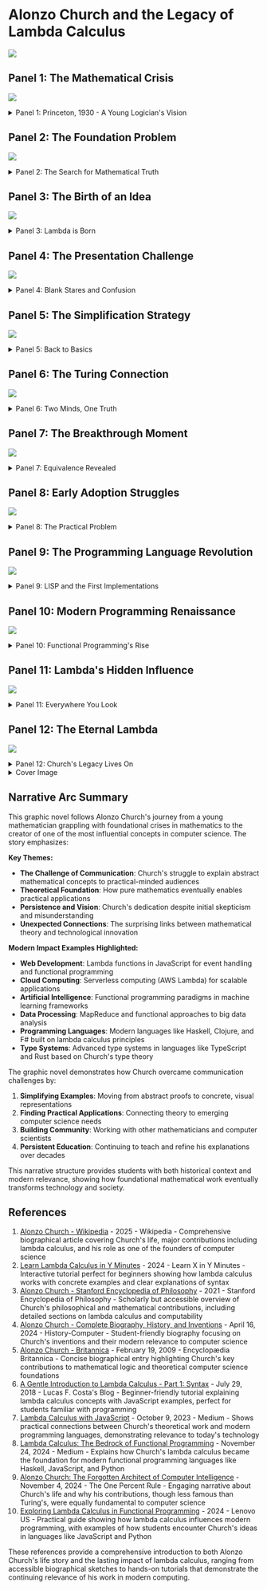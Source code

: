 # Alonzo Church and the Legacy of Lambda Calculus

![](cover.png)

## Panel 1: The Mathematical Crisis

![](panel-01.png)

<details>
   <summary>Panel 1: Princeton, 1930 - A Young Logician's Vision</summary>
   
Wide landscape panel showing a young Alonzo Church in his Princeton University office, surrounded by chalkboards covered in mathematical symbols and logical formulas. The room is filled with warm golden light streaming through tall windows. Church, a thin man with glasses, stands contemplatively before a blackboard with Russell's Paradox written on it. Books by Russell, Whitehead, and Hilbert are scattered on his desk. The color palette features bright blues and golds, representing the dawn of a new mathematical era. In the background, we can see other mathematicians working, suggesting the collaborative atmosphere of Princeton's mathematics department during the foundational crisis period.

</details>

## Panel 2: The Foundation Problem

![](panel-02.png)

<details>
   <summary>Panel 2: The Search for Mathematical Truth</summary>
   
Please generate a consistent graphic novel panel using a wide-landscape format.  The panel showing Church in animated discussion with colleagues around a conference table. Mathematical paradoxes float like thought bubbles above their heads - Russell's Paradox, the Liar Paradox, and Cantor's diagonal argument visualized as geometric shapes. The scene uses vibrant purples and oranges to show the intensity of mathematical debate. Church gestures toward a diagram showing the hierarchy of mathematical systems, with question marks indicating the gaps in understanding. Other mathematicians look puzzled or concerned, representing the mathematical community's struggle with foundational issues. The background shows equations dissolving or transforming, symbolizing the instability of mathematical foundations.

</details>

## Panel 3: The Birth of an Idea

![](panel-03.png)

<details>
   <summary>Panel 3: Lambda is Born</summary>

Panel 3: Lambda is Born
Please generate a consistent graphic novel panel using a wide-landscape format. Church alone in his study late at night, illuminated by a desk lamp casting dramatic shadows. On the chalkboard before him, we see the first lambda expressions taking shape: λx.x, λf.λx.f(x), etc. The lambda symbol (λ) glows with a soft electric blue light, as if it's a breakthrough moment. The room is rendered in deep blues and teals with bright yellow highlights from the lamp. Coffee cups and crumpled papers litter the desk, showing the intensity of his work. Through the window, we can see the Princeton campus sleeping, emphasizing Church's solitary dedication. Mathematical symbols seem to dance around him, suggesting the birth of a new mathematical language.

</details>

## Panel 4: The Presentation Challenge

![](panel-04.png)

<details>
   <summary>Panel 4: Blank Stares and Confusion</summary>
   
Panel 4: Blank Stares and Confusion
Please generate a consistent graphic novel panel using a wide-landscape format. A wide panel showing Church presenting his lambda calculus to a lecture hall full of mathematicians and logicians. Church stands at the front with confidence, pointing to lambda expressions on the blackboard, but the audience looks completely bewildered. Thought bubbles show their confusion - question marks, tangled symbols, and frustrated expressions. The color scheme uses contrasting bright greens and reds to show the disconnect between Church's clarity and the audience's confusion. Some audience members are scratching their heads, others are whispering to neighbors, and a few are even dozing off. The lambda expressions on the board seem alien and incomprehensible to everyone except Church.

</details>

## Panel 5: The Simplification Strategy

![](panel-05.png)
<details>
   <summary>Panel 5: Back to Basics</summary>
   
Panel 5: Back to Basics
Please generate a consistent graphic novel panel using a wide-landscape format.
Church in his office, now with a different approach. Instead of complex formulas, he's drawing simple diagrams and basic examples on the board. The scene shows him breaking down lambda calculus into its three fundamental components: variables (shown as colorful boxes), abstraction (shown as function machines), and application (shown as arrows connecting inputs to outputs). The palette uses bright, friendly colors - yellows, light blues, and greens - to represent this more approachable method. His desk now has children's building blocks and simple mechanical toys, suggesting he's thinking about fundamental, intuitive concepts rather than abstract mathematics.

</details>

## Panel 6: The Turing Connection

![](panel-06.png)
<details>
   <summary>Panel 6: Two Minds, One Truth</summary>
   
Panel 6: Two Minds, One Truth
Please generate a consistent graphic novel panel using a wide-landscape format.
A split panel showing Church on the left and Alan Turing on the right, separated by the Atlantic Ocean (shown as a stylized blue wave in the center). Both are working on computation - Church with lambda expressions, Turing with his machine concepts. Ghostly connections flow between them, suggesting their parallel discoveries. The color scheme uses complementary blues and oranges to show their different but connected approaches. Mathematical symbols and mechanical gears float between them, representing the convergence of their ideas. In the background, we can see Princeton on one side and Cambridge on the other, emphasizing the international nature of this mathematical breakthrough.

</details>

## Panel 7: The Breakthrough Moment

![](panel-07.png)
<details>
   <summary>Panel 7: Equivalence Revealed</summary>

Panel 7: Equivalence Revealed
Please generate a consistent graphic novel panel using a wide-landscape format.
A dramatic wide panel showing the moment Church realizes that lambda calculus and Turing machines are equivalent in computational power. The scene shows Church at his desk with papers spread out, making connections between lambda expressions and Turing machine states. Bright lines of realization connect different concepts, rendered in electric blues and bright whites. The Church-Turing thesis materializes as a glowing equation floating above his head. The background shows both lambda symbols and mechanical gears working in harmony, representing the unification of abstract mathematics and mechanical computation. Church's expression shows the joy of mathematical discovery.

</details>

## Panel 8: Early Adoption Struggles

![](panel-08.png)
<details>
   <summary>Panel 8: The Practical Problem</summary>
Panel 8: The Practical Problem
Please generate a consistent graphic novel panel using a wide-landscape format.

Church presenting lambda calculus to early computer pioneers and engineers in the 1940s-50s. The scene shows him in front of room-sized computers (ENIAC-style) trying to explain how lambda calculus could be relevant to practical computing. The engineers and programmers look skeptical, surrounded by punch cards, vacuum tubes, and mechanical switches. The color palette contrasts Church's bright, theoretical world (blues and purples) with the brown, mechanical world of early computing. Thought bubbles show the engineers thinking about practical concerns - memory limitations, processing speed, and hardware constraints - while Church's ideas seem too abstract for immediate application.

</details>

## Panel 9: The Programming Language Revolution

![](panel-09.png)
<details>
   <summary>Panel 9: LISP and the First Implementations</summary>
Panel 9: The Programming Language Revolution

Please generate a consistent graphic novel panel using a wide-landscape format.

A vibrant panel showing John McCarthy and others implementing lambda calculus concepts in early programming languages like LISP. The scene shows computer scientists at MIT working with early computers, with lambda expressions being translated into actual code. The color scheme is bright and optimistic - greens, blues, and yellows - showing the excitement of making Church's abstract ideas practical. Code snippets flow like ribbons across the panel, connecting mathematical theory to programming practice. In the background, we see the evolution from Church's handwritten lambda expressions to printed computer code, representing the bridge between pure mathematics and applied computer science.

</details>

## Panel 10: Modern Programming Renaissance

![](panel-10.png)
<details>
   <summary>Panel 10: Functional Programming's Rise</summary>

Panel 10: Functional Programming's Rise

Please generate a consistent graphic novel panel using a wide-landscape format.

A contemporary scene showing modern programmers working with functional programming languages (Haskell, JavaScript, Python) on laptops and modern computers. Lambda functions are visualized as flowing, organic shapes connecting different parts of code. The panel uses bright, modern tech colors - electric blues, neon greens, and cyber purples. Multiple screens show lambda expressions in different programming contexts - web development, data science, artificial intelligence. The programmers look engaged and productive, showing how Church's ideas have finally found their practical home. Code flows like energy streams between the computers, representing the interconnected nature of modern functional programming.

</details>

## Panel 11: Lambda's Hidden Influence

![](panel-11.png)
<details>
   <summary>Panel 11: Everywhere You Look</summary>

Panel 11: Everywhere You Look
Please generate a consistent graphic novel panel using a wide-landscape format.

A wide, bustling panel showing lambda calculus concepts embedded throughout modern technology. The scene shows a smart city with various applications highlighted: smartphones running apps with functional code, web servers processing lambda functions in the cloud, AI systems using lambda calculus for neural networks, and autonomous vehicles using functional programming for safety-critical systems. Each application is connected by flowing lambda symbols rendered in bright, electric colors. The palette uses a full spectrum of bright, tech-forward colors to show the diversity of applications. Hidden lambda symbols appear in unexpected places - traffic light algorithms, social media feeds, and financial trading systems.

</details>

## Panel 12: The Eternal Lambda

![](panel-12.png)

<details>
   <summary>Panel 12: Church's Legacy Lives On</summary>

Panel 12: Church's Legacy Lives On
Please generate a consistent graphic novel panel using a wide-landscape format.

A majestic final panel showing an older, wiser Church in the present day (imagined if he were still alive), surrounded by the digital world his lambda calculus helped create. The scene shows him in a modern university setting, with holographic displays showing lambda expressions being used in quantum computing, advanced AI, and future technologies. The color palette is bright and ethereal - golds, electric blues, and radiant whites - suggesting timelessness and continuing influence. Students of various backgrounds work with lambda concepts on futuristic interfaces. In the sky above, lambda symbols form constellation patterns, suggesting that Church's mathematical poetry has become fundamental to the structure of our digital universe. The final image shows that what began as abstract mathematics has become the hidden language of modern civilization.

</details>

<details>
   <summary>Cover Image</summary>
   Cover Image:

   Please generate a cover image using a wide-landscape format for this graphic novel about About Alonzo Church and the development of Lambda Calculus.  The title is: "Alonzo Church and the Legacy of Lambda Calculus"
</details>

## Narrative Arc Summary

This graphic novel follows Alonzo Church's journey from a young mathematician grappling with foundational crises in mathematics to the creator of one of the most influential concepts in computer science. The story emphasizes:

**Key Themes:**
- **The Challenge of Communication**: Church's struggle to explain abstract mathematical concepts to practical-minded audiences
- **Theoretical Foundation**: How pure mathematics eventually enables practical applications
- **Persistence and Vision**: Church's dedication despite initial skepticism and misunderstanding
- **Unexpected Connections**: The surprising links between mathematical theory and technological innovation

**Modern Impact Examples Highlighted:**
- **Web Development**: Lambda functions in JavaScript for event handling and functional programming
- **Cloud Computing**: Serverless computing (AWS Lambda) for scalable applications
- **Artificial Intelligence**: Functional programming paradigms in machine learning frameworks
- **Data Processing**: MapReduce and functional approaches to big data analysis
- **Programming Languages**: Modern languages like Haskell, Clojure, and F# built on lambda calculus principles
- **Type Systems**: Advanced type systems in languages like TypeScript and Rust based on Church's type theory

The graphic novel demonstrates how Church overcame communication challenges by:
1. **Simplifying Examples**: Moving from abstract proofs to concrete, visual representations
2. **Finding Practical Applications**: Connecting theory to emerging computer science needs
3. **Building Community**: Working with other mathematicians and computer scientists
4. **Persistent Education**: Continuing to teach and refine his explanations over decades

This narrative structure provides students with both historical context and modern relevance, showing how foundational mathematical work eventually transforms technology and society.

## References

1.  [Alonzo Church - Wikipedia](https://en.wikipedia.org/wiki/Alonzo_Church) - 2025 - Wikipedia - Comprehensive biographical article covering Church's life, major contributions including lambda calculus, and his role as one of the founders of computer science
2.  [Learn Lambda Calculus in Y Minutes](https://learnxinyminutes.com/lambda-calculus/) - 2024 - Learn X in Y Minutes - Interactive tutorial perfect for beginners showing how lambda calculus works with concrete examples and clear explanations of syntax
3.  [Alonzo Church - Stanford Encyclopedia of Philosophy](https://plato.stanford.edu/entries/church/) - 2021 - Stanford Encyclopedia of Philosophy - Scholarly but accessible overview of Church's philosophical and mathematical contributions, including detailed sections on lambda calculus and computability
4.  [Alonzo Church - Complete Biography, History, and Inventions](https://history-computer.com/people/alonzo-church-complete-biography/) - April 16, 2024 - History-Computer - Student-friendly biography focusing on Church's inventions and their modern relevance to computer science
5.  [Alonzo Church - Britannica](https://www.britannica.com/biography/Alonzo-Church) - February 19, 2009 - Encyclopædia Britannica - Concise biographical entry highlighting Church's key contributions to mathematical logic and theoretical computer science foundations
6.  [A Gentle Introduction to Lambda Calculus - Part 1: Syntax](https://lucasfcosta.com/2018/07/29/An-Introduction-to-Lambda-Calculus-Part-1.html) - July 29, 2018 - Lucas F. Costa's Blog - Beginner-friendly tutorial explaining lambda calculus concepts with JavaScript examples, perfect for students familiar with programming
7.  [Lambda Calculus with JavaScript](https://medium.com/@axdemelas/lambda-calculus-with-javascript-897f7e81f259) - October 9, 2023 - Medium - Shows practical connections between Church's theoretical work and modern programming languages, demonstrating relevance to today's technology
8.  [Lambda Calculus: The Bedrock of Functional Programming](https://medium.com/@hakanapohan/lambda-calculus-the-bedrock-of-functional-programming-1435b874690f) - November 24, 2024 - Medium - Explains how Church's lambda calculus became the foundation for modern functional programming languages like Haskell, JavaScript, and Python
9.  [Alonzo Church: The Forgotten Architect of Computer Intelligence](https://onepercentrule.substack.com/p/alonzo-church-the-forgotten-architect) - November 4, 2024 - The One Percent Rule - Engaging narrative about Church's life and why his contributions, though less famous than Turing's, were equally fundamental to computer science
10.  [Exploring Lambda Calculus in Functional Programming](https://www.lenovo.com/us/en/glossary/lambda-calculus/) - 2024 - Lenovo US - Practical guide showing how lambda calculus influences modern programming, with examples of how students encounter Church's ideas in languages like JavaScript and Python

These references provide a comprehensive introduction to both Alonzo Church's life story and the lasting impact of lambda calculus, ranging from accessible biographical sketches to hands-on tutorials that demonstrate the continuing relevance of his work in modern computing.